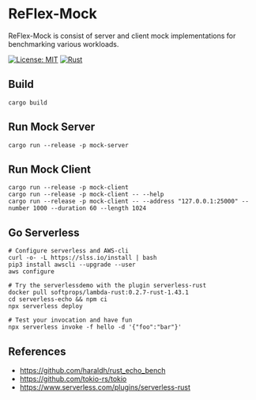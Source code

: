 # ReFlex-Mock

ReFlex-Mock is consist of server and client mock implementations for benchmarking various workloads.

[![License: MIT](https://img.shields.io/badge/License-MIT-yellow.svg)](https://github.com/mhxie/reflex-mock/blob/main/LICENSE)
[![Rust](https://github.com/mhxie/reflex-mock/workflows/CI/badge.svg)](https://github.com/mhxie/reflex-mock/actions?query=workflow%3ACI)

## Build

    cargo build

## Run Mock Server

    cargo run --release -p mock-server

## Run Mock Client

    cargo run --release -p mock-client
    cargo run --release -p mock-client -- --help
    cargo run --release -p mock-client -- --address "127.0.0.1:25000" --number 1000 --duration 60 --length 1024

## Go Serverless

    # Configure serverless and AWS-cli
    curl -o- -L https://slss.io/install | bash
    pip3 install awscli --upgrade --user
    aws configure

    # Try the serverlessdemo with the plugin serverless-rust
    docker pull softprops/lambda-rust:0.2.7-rust-1.43.1
    cd serverless-echo && npm ci
    npx serverless deploy

    # Test your invocation and have fun
    npx serverless invoke -f hello -d '{"foo":"bar"}'

## References

* https://github.com/haraldh/rust_echo_bench
* https://github.com/tokio-rs/tokio
* https://www.serverless.com/plugins/serverless-rust
